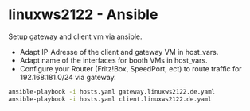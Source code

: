 # linuxws2122 - Ansible

Setup gateway and client vm via ansible.

- Adapt IP-Adresse of the client and gateway VM in host_vars.
- Adapt name of the interfaces for booth VMs in host_vars.
- Configure your Router (Fritz!Box, SpeedPort, ect) to route traffic for
  192.168.181.0/24 via gateway.

```bash
ansible-playbook -i hosts.yaml gateway.linuxws2122.de.yaml
ansible-playbook -i hosts.yaml client.linuxws2122.de.yaml
```
